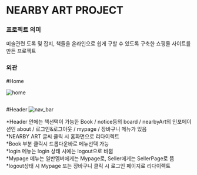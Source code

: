 <h1>NEARBY ART PROJECT</H1>

<h3>프로젝트 의미</h3>  
미술관련 도록 및 잡지, 책들을 온라인으로 쉽게 구할 수 있도록 구축한 쇼핑몰 사이트를 만든 프로젝트  
  
  
  
  
  
 
<h3>외관</h3>

#Home

 ![home](https://user-images.githubusercontent.com/70924137/176131913-17c441ed-29cc-4e14-b9e1-17be90ee73c4.jpg)
 ##

#Header
![nav_bar](https://user-images.githubusercontent.com/70924137/176136146-46bdada2-5b2e-4b24-b101-a5ac62c5a041.jpg)

*Header 안에는 책선택이 가능한 Book / notice등의 board / nearbyArt의 인포메이션인 about / 로그인&로그아웃 / mypage / 장바구니 메뉴가 있음  
*NEARBY ART 글씨 클릭 시 홈화면으로 리다이렉트  
*Book 부분 클릭시 드롭다운바로 메뉴선택 가능  
*login 메뉴는 login 상태 시에는 logout으로 바뀜  
*Mypage 메뉴는 일반멤버에게는 Mypage로, Seller에게는 SellerPage로 뜸  
*logout상태 시 Mypage 또는 장바구니 클릭 시 로그인 페이지로 리다이렉트  
##

